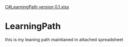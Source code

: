 [C#LearningPath version 0.1.xlsx](https://github.com/IanMcNerlin/LearningPath/files/7070687/C.LearningPath.version.0.1.xlsx)
# LearningPath
this is my leaning path maintianed in attached spreadsheet
